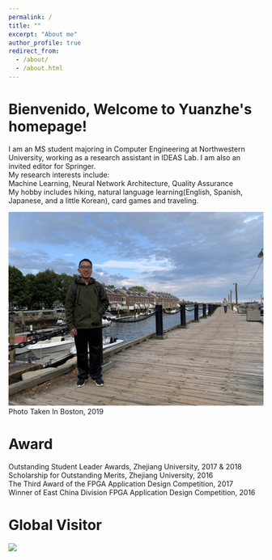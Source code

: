 ```yaml
---
permalink: /
title: ""
excerpt: "About me"
author_profile: true
redirect_from:
  - /about/
  - /about.html
---
```


Bienvenido, Welcome to Yuanzhe's homepage! 
======
I am an MS student majoring in Computer Engineering at Northwestern University, working as a research assistant in IDEAS Lab. I am also an invited editor for Springer.<br>
My research interests include: <br>
Machine Learning, Neural Network Architecture, Quality Assurance<br>
My hobby includes hiking, natural language learning(English, Spanish, Japanese, and a little Korean), card games and traveling. 

<img src="/images/profile.jpg">
Photo Taken In Boston, 2019
  
Award
======
Outstanding Student Leader Awards, Zhejiang University, 2017 & 2018  
Scholarship for Outstanding Merits, Zhejiang University, 2016  
The Third Award of the FPGA Application Design Competition, 2017  
Winner of East China Division FPGA Application Design Competition, 2016  

Global Visitor
======
<a href="https://clustrmaps.com/site/1bh5b"  title="Visit tracker"><img src="//www.clustrmaps.com/map_v2.png?d=PMdgG1ndfGcn3xMms6C73KIJOVFI3awa66USOxL7suM&cl=ffffff" /></a>
